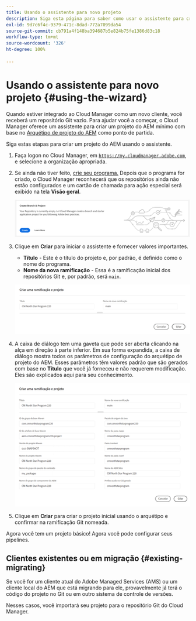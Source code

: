 ```yaml
---
title: Usando o assistente para novo projeto
description: Siga esta página para saber como usar o assistente para criar um projeto de aplicativo do AEM
exl-id: 9d7c6f4c-9379-471c-8dad-772a7099da54
source-git-commit: cb791a4f148ba394687b5e824b75fe1386d83c18
workflow-type: tm+mt
source-wordcount: '326'
ht-degree: 100%

---
```



# Usando o assistente para novo projeto {#using-the-wizard}

Quando estiver integrado ao Cloud Manager como um novo cliente, você receberá um repositório Git vazio. Para ajudar você a começar, o Cloud Manager oferece um assistente para criar um projeto do AEM mínimo com base no [Arquétipo de projeto do AEM](https://github.com/Adobe-Marketing-Cloud/aem-project-archetype) como ponto de partida.

Siga estas etapas para criar um projeto do AEM usando o assistente.

1. Faça logon no Cloud Manager, em [`https://my.cloudmanager.adobe.com`](https://my.cloudmanager.adobe.com), e selecione a organização apropriada.

1. Se ainda não tiver feito, [crie seu programa.](program-setup.md) Depois que o programa for criado, o Cloud Manager reconhecerá que os repositórios ainda não estão configurados e um cartão de chamada para ação especial será exibido na tela **Visão geral**.

   ![Criar CTA de projeto](/help/assets/image2018-10-3_14-29-44.png)

1. Clique em **Criar** para iniciar o assistente e fornecer valores importantes.

   * **Título** - Este é o título do projeto e, por padrão, é definido como o nome do programa.
   * **Nome da nova ramificação** - Essa é a ramificação inicial dos repositórios Git e, por padrão, será `main`.

   ![Valores do projeto](/help/assets/screen_shot_2018-10-08at55825am.png)

1. A caixa de diálogo tem uma gaveta que pode ser aberta clicando na alça em direção à parte inferior. Em sua forma expandida, a caixa de diálogo mostra todos os parâmetros de configuração do arquétipo de projeto do AEM. Esses parâmetros têm valores padrão que são gerados com base no **Título** que você já forneceu e não requerem modificação. Eles são explicados aqui para seu conhecimento.

   ![Parâmetros detalhados do arquétipo](/help/assets/screen_shot_2018-10-08at60032am.png)

1. Clique em **Criar** para criar o projeto inicial usando o arquétipo e confirmar na ramificação Git nomeada.

Agora você tem um projeto básico! Agora você pode configurar seus pipelines.

## Clientes existentes ou em migração {#existing-migrating}

Se você for um cliente atual do Adobe Managed Services (AMS) ou um cliente local do AEM que está migrando para ele, provavelmente já terá o código do projeto no Git ou em outro sistema de controle de versões.

Nesses casos, você importará seu projeto para o repositório Git do Cloud Manager.
